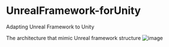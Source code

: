 # UnrealFramework-forUnity
Adapting Unreal Framework to Unity

The architecture that mimic Unreal framework structure
![image](https://github.com/GePrasetyo/UnrealFramework-forUnity/assets/5643010/a99d3f68-bc1e-421a-94de-6b6699a94f82)
